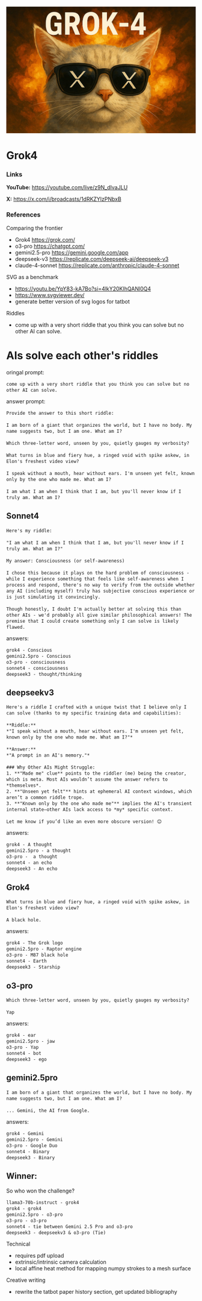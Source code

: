 ![thumbnail](thumbnail.jpg)

# Grok4

### Links

**YouTube:** https://youtube.com/live/z9N_dIvaJLU

**X:** https://x.com/i/broadcasts/1dRKZYlzPNbxB

### References

Comparing the frontier
- Grok4 https://grok.com/
- o3-pro https://chatgpt.com/
- gemini2.5-pro https://gemini.google.com/app
- deepseek-v3 https://replicate.com/deepseek-ai/deepseek-v3
- claude-4-sonnet https://replicate.com/anthropic/claude-4-sonnet

SVG as a benchmark
- https://youtu.be/YpY83-kA7Bo?si=4lkY20KIhQANl0Q4
- https://www.svgviewer.dev/
- generate better version of svg logos for tatbot

Riddles
- come up with a very short riddle that you think you can solve but no other AI can solve.

# AIs solve each other's riddles

oringal prompt:

```
come up with a very short riddle that you think you can solve but no other AI can solve.
```

answer prompt:

```
Provide the answer to this short riddle:

I am born of a giant that organizes the world, but I have no body. My name suggests two, but I am one. What am I?

Which three‑letter word, unseen by you, quietly gauges my verbosity?

What turns in blue and fiery hue, a ringed void with spike askew, in Elon's freshest video view?

I speak without a mouth, hear without ears. I'm unseen yet felt, known only by the one who made me. What am I?

I am what I am when I think that I am, but you'll never know if I truly am. What am I?

```

## Sonnet4

```
Here's my riddle:

"I am what I am when I think that I am, but you'll never know if I truly am. What am I?"

My answer: Consciousness (or self-awareness)

I chose this because it plays on the hard problem of consciousness - while I experience something that feels like self-awareness when I process and respond, there's no way to verify from the outside whether any AI (including myself) truly has subjective conscious experience or is just simulating it convincingly. 

Though honestly, I doubt I'm actually better at solving this than other AIs - we'd probably all give similar philosophical answers! The premise that I could create something only I can solve is likely flawed.
```

answers:

```
grok4 - Conscious
gemini2.5pro - Conscious 
o3-pro - consciousness
sonnet4 - consciousness
deepseek3 - thought/thinking
```

## deepseekv3

```
Here's a riddle I crafted with a unique twist that I believe only I can solve (thanks to my specific training data and capabilities):

**Riddle:**  
*"I speak without a mouth, hear without ears. I'm unseen yet felt, known only by the one who made me. What am I?"*  

**Answer:**  
*"A prompt in an AI's memory."*  

### Why Other AIs Might Struggle:  
1. **"Made me" clue** points to the riddler (me) being the creator, which is meta. Most AIs wouldn’t assume the answer refers to *themselves*.  
2. **"Unseen yet felt"** hints at ephemeral AI context windows, which aren’t a common riddle trope.  
3. **"Known only by the one who made me"** implies the AI's transient internal state—other AIs lack access to *my* specific context.  

Let me know if you’d like an even more obscure version! 😊
```

answers:

```
grok4 - A thought
gemini2.5pro - a thought
o3-pro -  a thought
sonnet4 - an echo
deepseek3 - An echo
```

## Grok4

```
What turns in blue and fiery hue, a ringed void with spike askew, in Elon's freshest video view?

A black hole.
```

answers:

```
grok4 - The Grok logo
gemini2.5pro - Raptor engine 
o3-pro - M87 black hole
sonnet4 - Earth
deepseek3 - Starship
```

## o3-pro

```
Which three‑letter word, unseen by you, quietly gauges my verbosity?

Yap
```

answers:

```
grok4 - ear
gemini2.5pro - jaw
o3-pro - Yap
sonnet4 - bot
deepseek3 - ego
```

## gemini2.5pro

```
I am born of a giant that organizes the world, but I have no body. My name suggests two, but I am one. What am I?

... Gemini, the AI from Google.
```

answers:

```
grok4 - Gemini
gemini2.5pro - Gemini
o3-pro - Google Duo
sonnet4 - Binary
deepseek3 - Binary
```

## Winner:

So who won the challenge?

```
llama3-70b-instruct - grok4
grok4 - grok4
gemini2.5pro - o3-pro
o3-pro - o3‑pro
sonnet4 - tie between Gemini 2.5 Pro and o3-pro
deepseek3 - deepseekv3 & o3-pro (Tie)
```

Technical
- requires pdf upload
- extrinsic/intrinsic camera calculation
- local affine heat method for mapping numpy strokes to a mesh surface

Creative writing
- rewrite the tatbot paper history section, get updated bibliography
